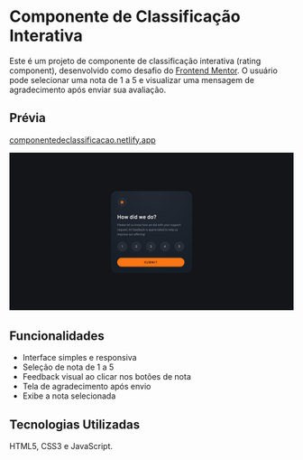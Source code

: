 # Componente de Classificação Interativa

Este é um projeto de componente de classificação interativa (rating component), desenvolvido como desafio do [Frontend Mentor](https://www.frontendmentor.io). O usuário pode selecionar uma nota de 1 a 5 e visualizar uma mensagem de agradecimento após enviar sua avaliação.

## Prévia
[componentedeclassificacao.netlify.app](https://componentedeclassificacao.netlify.app)

![Preview do Projeto](img/desktop-design.jpg) 

## Funcionalidades

- Interface simples e responsiva
- Seleção de nota de 1 a 5
- Feedback visual ao clicar nos botões de nota
- Tela de agradecimento após envio
- Exibe a nota selecionada

## Tecnologias Utilizadas
 HTML5, CSS3 e JavaScript.

